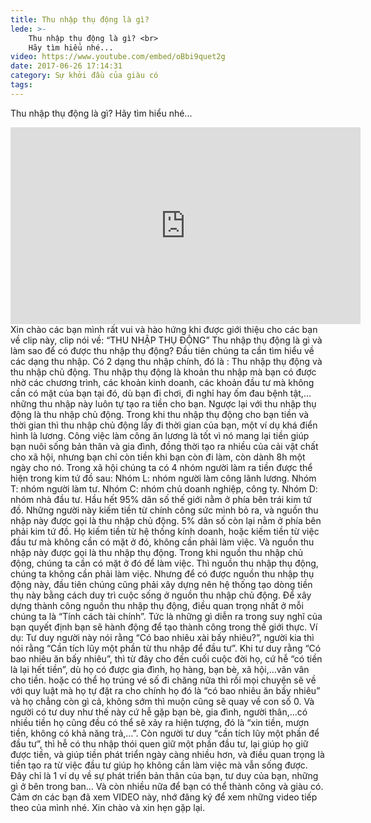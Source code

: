 ```yaml
---
title: Thu nhập thụ động là gì?
lede: >-
    Thu nhập thụ động là gì? <br>
    Hãy tìm hiểu nhé...
video: https://www.youtube.com/embed/oBbi9quet2g
date: 2017-06-26 17:14:31
category: Sự khởi đầu của giàu có
tags:
---
```

Thu nhập thụ động là gì?
Hãy tìm hiểu nhé...
<iframe width="560" height="315" src="https://www.youtube.com/embed/oBbi9quet2g" frameborder="0" allowfullscreen></iframe>
Xin chào các bạn mình rất vui và hào hứng khi được giới thiệu cho các bạn về clip này, clip nói về:
“THU NHẬP THỤ ĐỘNG”
Thu nhập thụ động là gì và làm sao để có được thu nhập thụ động?
Đầu tiên chúng ta cần tìm hiểu về các dạng thu nhập. Có 2 dạng thu nhập chính, đó là : Thu nhập thụ động và thu nhập chủ động.
Thu nhập thụ động là khoản thu nhập mà bạn có được nhờ các chương trình, các khoản kinh doanh, các khoản đầu tư mà không cần có mặt của bạn tại đó, dù bạn đi chơi, đi nghỉ hay ốm đau bệnh tật,… những thu nhập này luôn tự tạo ra tiền cho bạn.
Ngược lại với thu nhập thụ động là thu nhập chủ động. Trong khi thu nhập thụ động cho bạn tiền và thời gian thì thu nhập chủ động lấy đi thời gian của bạn, một ví dụ khá điển hình là lương. Công việc làm công ăn lương là tốt vì nó mang lại tiền giúp bạn nuôi sống bản thân và gia đình, đồng thời tạo ra nhiều của cải vật chất cho xã hội, nhưng bạn chỉ còn tiền khi bạn còn đi làm, còn dành 8h một ngày cho nó.
Trong xã hội chúng ta có 4 nhóm người làm ra tiền được thể hiện trong kim tứ đồ sau:
Nhóm L: nhóm người làm công lãnh lương.
Nhóm T: nhóm người làm tư.
Nhóm C: nhóm chủ doanh nghiệp, công ty.
Nhóm D: nhóm nhà đầu tư.
Hầu hết 95% dân số thế giới nằm ở phía bên trái kim tứ đồ. Những người này kiếm tiền từ chính công sức mình bỏ ra, và nguồn thu nhập này được gọi là thu nhập chủ động.
5% dân số còn lại nằm ở phía bên phải kim tứ đồ. Họ kiếm tiền từ hệ thống kính doanh, hoặc kiếm tiền từ việc đầu tư mà không cần có mặt ở đó, không cần phải làm việc. Và nguồn thu nhập này được gọi là thu nhập thụ động.
Trong khi nguồn thu nhập chủ động, chúng ta cần có mặt ở đó để làm việc. Thì nguồn thu nhập thụ động, chúng ta không cần phải làm việc. Nhưng để có được nguồn thu nhập thụ động này, đầu tiên chúng cũng phải xây dựng nên hệ thống tạo dòng tiền thụ này bằng cách duy trì cuộc sống ở nguồn thu nhập chủ động. 
Để xây dựng thành công nguồn thu nhập thụ động, điều quan trọng nhất ở mỗi chúng ta là “Tính cách tài chính”. Tức là những gì diễn ra trong suy nghĩ của bạn quyết định bạn sẽ hành động để tạo thành công trong thế giới thực.
Ví dụ: Tư duy người này nói rằng “Có bao nhiêu xài bấy nhiêu?”, người kia thì nói rằng “Cần tích lũy một phần từ thu nhập để đầu tư”. Khi tư duy rằng “Có bao nhiêu ăn bấy nhiêu”, thì từ đây cho đến cuối cuộc đời họ, cứ hễ “có tiền là lại hết tiền”, dù họ có được gia đình, họ hàng, bạn bè, xã hội,…vân vân cho tiền. hoặc có thể họ trúng vé số đi chăng nữa thì rồi mọi chuyện sẽ về với quy luật mà họ tự đặt ra cho chính họ đó là “có bao nhiêu ăn bấy nhiêu” và họ chẳng còn gì cả, không sớm thì muộn cũng sẽ quay về con số 0. Và người có tư duy như thế này cứ hễ gặp bạn bè, gia đình, người thân,...có nhiều tiền họ cũng đều có thể sẽ xảy ra hiện tượng, đó là “xin tiền, mượn tiền, không có khả năng trả,…”.
Còn người tư duy “cần tích lũy một phần để đầu tư”, thì hễ có thu nhập thói quen giữ một phần đầu tư, lại giúp họ giữ được tiền, và giúp tiền phát triển ngày càng nhiều hơn, và điều quan trọng là tiền tạo ra từ việc đầu tư giúp họ không cần làm việc mà vẫn sống được.
Đây chỉ là 1 ví dụ về sự phát triển bản thân của bạn, tư duy của bạn, những gì ở bên trong ban… Và còn nhiều nữa để bạn có thể thành công và giàu có.
Cảm ơn các bạn đã xem VIDEO này, nhớ đăng ký để xem những video tiếp theo của mình nhé. Xin chào và xin hẹn gặp lại.
